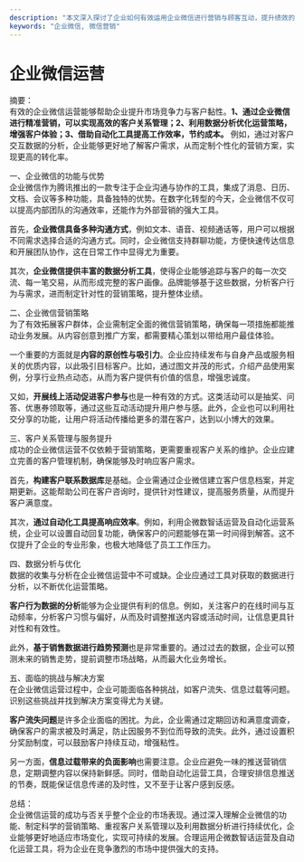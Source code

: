 ```yaml
---
description: "本文深入探讨了企业如何有效运用企业微信进行营销与顾客互动，提升绩效的策略和方法。"
keywords: "企业微信, 微信营销"
---
```

# 企业微信运营

摘要：  
有效的企业微信运营能够帮助企业提升市场竞争力与客户黏性。**1、通过企业微信进行精准营销，可以实现高效的客户关系管理；2、利用数据分析优化运营策略，增强客户体验；3、借助自动化工具提高工作效率，节约成本。** 例如，通过对客户交互数据的分析，企业能够更好地了解客户需求，从而定制个性化的营销方案，实现更高的转化率。

一、企业微信的功能与优势  
企业微信作为腾讯推出的一款专注于企业沟通与协作的工具，集成了消息、日历、文档、会议等多种功能，具备独特的优势。在数字化转型的今天，企业微信不仅可以提高内部团队的沟通效率，还能作为外部营销的强大工具。

首先，**企业微信具备多种沟通方式**，例如文本、语音、视频通话等，用户可以根据不同需求选择合适的沟通方式。同时，企业微信支持群聊功能，方便快速传达信息和开展团队协作，这在日常工作中显得尤为重要。

其次，**企业微信提供丰富的数据分析工具**，使得企业能够追踪与客户的每一次交流、每一笔交易，从而形成完整的客户画像。品牌能够基于这些数据，分析客户行为与需求，进而制定针对性的营销策略，提升整体业绩。

二、企业微信营销策略  
为了有效拓展客户群体，企业需制定全面的微信营销策略，确保每一项措施都能推动业务发展。从内容创意到推广方案，都需要精心策划以带给用户最佳体验。

一个重要的方面就是**内容的原创性与吸引力**。企业应持续发布与自身产品或服务相关的优质内容，以此吸引目标客户。比如，通过图文并茂的形式，介绍产品使用案例，分享行业热点动态，从而为客户提供有价值的信息，增强忠诚度。

又如，**开展线上活动促进客户参与**也是一种有效的方式。这类活动可以是抽奖、问答、优惠券领取等，通过这些互动活动提升用户参与感。此外，企业也可以利用社交分享的功能，让用户将活动传播给更多的潜在客户，达到以小博大的效果。

三、客户关系管理与服务提升  
成功的企业微信运营不仅依赖于营销策略，更需要重视客户关系的维护。企业应建立完善的客户管理机制，确保能够及时响应客户需求。

首先，**构建客户联系数据库**是基础。企业需通过企业微信建立客户信息档案，并定期更新。这能帮助公司在客户咨询时，提供针对性建议，提高服务质量，从而提升客户满意度。

其次，**通过自动化工具提高响应效率**。例如，利用企微数智话运营及自动化运营系统，企业可以设置自动回复功能，确保客户的问题能够在第一时间得到解答。这不仅提升了企业的专业形象，也极大地降低了员工工作压力。

四、数据分析与优化  
数据的收集与分析在企业微信运营中不可或缺。企业应通过工具对获取的数据进行分析，以不断优化运营策略。

**客户行为数据的分析**能够为企业提供有利的信息。例如，关注客户的在线时间与互动频率，分析客户习惯与偏好，从而及时调整推送内容或活动时间，让信息更具针对性和有效性。

此外，**基于销售数据进行趋势预测**也是非常重要的。通过过去的数据，企业可以预测未来的销售走势，提前调整市场战略，从而最大化业务增长。

五、面临的挑战与解决方案  
在企业微信运营过程中，企业可能面临各种挑战，如客户流失、信息过载等问题。识别这些挑战并找到解决方案变得尤为关键。

**客户流失问题**是许多企业面临的困扰。为此，企业需通过定期回访和满意度调查，确保客户的需求被及时满足，防止因服务不到位而导致的流失。此外，通过设置积分奖励制度，可以鼓励客户持续互动，增强粘性。

另一方面，**信息过载带来的负面影响**也需要注意。企业应避免一味的推送营销信息，定期调整内容以保持新鲜感。同时，借助自动化运营工具，合理安排信息推送的节奏，既能保证信息传递的及时性，又不至于让客户感到反感。

总结：  
企业微信运营的成功与否关乎整个企业的市场表现。通过深入理解企业微信的功能、制定科学的营销策略、重视客户关系管理以及利用数据分析进行持续优化，企业能够更好地适应市场变化，实现可持续的发展。合理运用企微数智话运营及自动化运营工具，将为企业在竞争激烈的市场中提供强大的支持。
